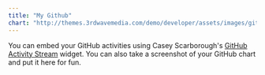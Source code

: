 ```yaml
---
title: "My Github"
chart: "http://themes.3rdwavemedia.com/demo/developer/assets/images/github-chart.png"
---
```

You can embed your GitHub activities using Casey Scarborough's [GitHub Activity Stream](http://caseyscarborough.com/projects/github-activity/) widget. You can also take a screenshot of your GitHub chart and put it here for fun.
